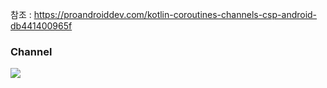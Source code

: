 참조 : https://proandroiddev.com/kotlin-coroutines-channels-csp-android-db441400965f


### Channel
![](https://miro.medium.com/max/700/1*E6FB9W3IemTPp4U5WwGApg.png)


